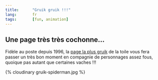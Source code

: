 ```yaml
---
title:      "Gruik gruik !!!"
lang:       fr
tags:       [fun, animation]
---
```


## Une page très très cochonne…

Fidèle au poste depuis 1996, la [page la plus gruik](http://www.pinkpigpage.com/) de la toile vous fera passer un très bon moment en compagnie de personnages assez fous, quoique pas autant que certaines vaches !!!

{% cloudinary gruik-spiderman.jpg %}
